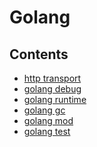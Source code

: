 Golang
======

## Contents

* [http transport](http/README.md)
* [golang debug](golang-debug.md)
* [golang runtime](golang-runtime.md)
* [golang gc](golang-gc.md)
* [golang mod](golang-mod.md)
* [golang test](golang-test.md)
